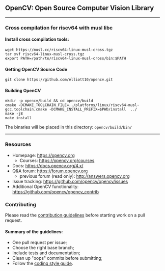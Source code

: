 ## OpenCV: Open Source Computer Vision Library
---
### Cross compilation for riscv64 with musl libc
#### Install cross compilation tools:
```
wget https://musl.cc/riscv64-linux-musl-cross.tgz
tar xvf riscv64-linux-musl-cross.tgz
export PATH=/path/to/riscv64-linux-musl-cross/bin:$PATH
```
#### Getting OpenCV Source Code
```
git clone https://github.com/elliott10/opencv.git
```
#### Building OpenCV
```
mkdir -p opencv/build && cd opencv/build
cmake -DCMAKE_TOOLCHAIN_FILE=../platforms/linux/riscv64-musl-gcc.toolchain.cmake -DCMAKE_INSTALL_PREFIX=$PWD/install  ../
make -j8
make install
```
The binaries will be placed in this directory: `opencv/build/bin/`

---
### Resources

* Homepage: <https://opencv.org>
  * Courses: <https://opencv.org/courses>
* Docs: <https://docs.opencv.org/4.x/>
* Q&A forum: <https://forum.opencv.org>
  * previous forum (read only): <http://answers.opencv.org>
* Issue tracking: <https://github.com/opencv/opencv/issues>
* Additional OpenCV functionality: <https://github.com/opencv/opencv_contrib> 


### Contributing

Please read the [contribution guidelines](https://github.com/opencv/opencv/wiki/How_to_contribute) before starting work on a pull request.

#### Summary of the guidelines:

* One pull request per issue;
* Choose the right base branch;
* Include tests and documentation;
* Clean up "oops" commits before submitting;
* Follow the [coding style guide](https://github.com/opencv/opencv/wiki/Coding_Style_Guide).
